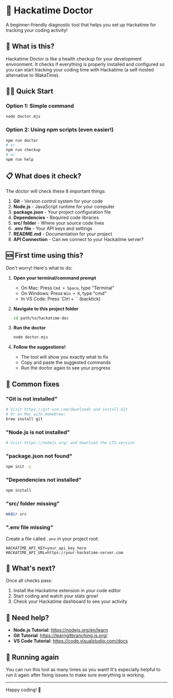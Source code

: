 # 🚀 Hackatime Doctor

A beginner-friendly diagnostic tool that helps you set up Hackatime for tracking your coding activity!

## 🤔 What is this?

Hackatime Doctor is like a health checkup for your development environment. It checks if everything is properly installed and configured so you can start tracking your coding time with Hackatime (a self-hosted alternative to WakaTime).

## 🏃‍♂️ Quick Start

### Option 1: Simple command
```bash
node doctor.mjs
```

### Option 2: Using npm scripts (even easier!)
```bash
npm run doctor
# or
npm run checkup
# or  
npm run help
```

## 📋 What does it check?

The doctor will check these 8 important things:

1. **Git** - Version control system for your code
2. **Node.js** - JavaScript runtime for your computer  
3. **package.json** - Your project configuration file
4. **Dependencies** - Required code libraries
5. **src/ folder** - Where your source code lives
6. **.env file** - Your API keys and settings
7. **README.md** - Documentation for your project
8. **API Connection** - Can we connect to your Hackatime server?

## 🆘 First time using this?

Don't worry! Here's what to do:

1. **Open your terminal/command prompt**
   - On Mac: Press `Cmd + Space`, type "Terminal"
   - On Windows: Press `Win + R`, type "cmd"
   - In VS Code: Press `Ctrl + \`` (backtick)

2. **Navigate to this project folder**
   ```bash
   cd path/to/hackatime-doc
   ```

3. **Run the doctor**
   ```bash
   node doctor.mjs
   ```

4. **Follow the suggestions!**
   - The tool will show you exactly what to fix
   - Copy and paste the suggested commands
   - Run the doctor again to see your progress

## 🔧 Common fixes

### "Git is not installed"
```bash
# Visit https://git-scm.com/downloads and install Git
# Or on Mac with Homebrew:
brew install git
```

### "Node.js is not installed"
```bash
# Visit https://nodejs.org/ and download the LTS version
```

### "package.json not found"
```bash
npm init -y
```

### "Dependencies not installed"
```bash
npm install
```

### "src/ folder missing"
```bash
mkdir src
```

### ".env file missing"
Create a file called `.env` in your project root:
```env
HACKATIME_API_KEY=your_api_key_here
HACKATIME_API_URL=https://your-hackatime-server.com
```

## 🎯 What's next?

Once all checks pass:

1. Install the Hackatime extension in your code editor
2. Start coding and watch your stats grow!
3. Check your Hackatime dashboard to see your activity

## 🤝 Need help?

- **Node.js Tutorial**: https://nodejs.org/en/learn
- **Git Tutorial**: https://learngitbranching.js.org/
- **VS Code Tutorial**: https://code.visualstudio.com/docs

## 🔄 Running again

You can run this tool as many times as you want! It's especially helpful to run it again after fixing issues to make sure everything is working.

---

Happy coding! 🎉
